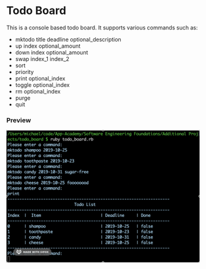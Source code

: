 # Todo Board

This is a console based todo board. It supports various commands such as:
* mktodo title deadline optional_description
* up index optional_amount
* down index optional_amount
* swap index_1 index_2
* sort
* priority
* print optional_index
* toggle optional_index
* rm optional_index
* purge
* quit

### Preview

![Todo Board](todo_board.gif)